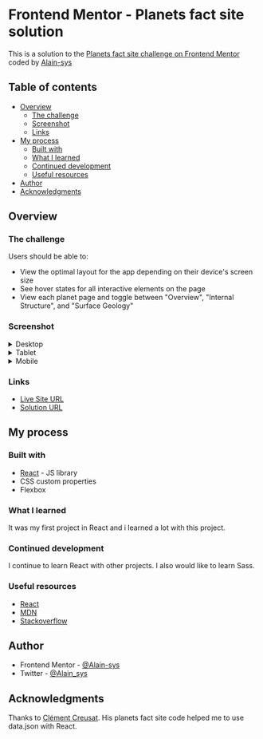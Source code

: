 # Frontend Mentor - Planets fact site solution

This is a solution to the [Planets fact site challenge on Frontend Mentor](https://www.frontendmentor.io/challenges/planets-fact-site-gazqN8w_f) coded by [Alain-sys](https://github.com/Alain-sys)

## Table of contents

- [Overview](#overview)
  - [The challenge](#the-challenge)
  - [Screenshot](#screenshot)
  - [Links](#links)
- [My process](#my-process)
  - [Built with](#built-with)
  - [What I learned](#what-i-learned)
  - [Continued development](#continued-development)
  - [Useful resources](#useful-resources)
- [Author](#author)
- [Acknowledgments](#acknowledgments)

## Overview

### The challenge

Users should be able to:

- View the optimal layout for the app depending on their device's screen size
- See hover states for all interactive elements on the page
- View each planet page and toggle between "Overview", "Internal Structure", and "Surface Geology"

### Screenshot

<details>
  <summary>Desktop</summary>
  <img src="./public/assets/planets-fact-site-desktop.png" alt="desktop result of the planets fact site"/>
</details>

<details>
  <summary>Tablet</summary>
  <img src="./public/assets/planets-fact-site-tablet.png" alt="Tablet result of the planets fact site"/>
</details>

<details>
  <summary>Mobile</summary>
  <p align="center">
    <img src="./public/assets/planets-fact-site-mobile.png" alt="Mobile result of the planets fact site"/>
    <img src="./public/assets/planets-fact-site-mobile-menu-hamburger.png" alt="Menu hamburger of mobile result"/>
  </p>
</details>

### Links

- [Live Site URL](https://alain-sys.github.io/planets-fact-site/)
- [Solution URL](https://www.frontendmentor.io/solutions/planets-fact-site-in-react-Y1eAMSO2DE)

## My process

### Built with

- [React](https://reactjs.org/) - JS library
- CSS custom properties
- Flexbox

### What I learned

It was my first project in React and i learned a lot with this project.

### Continued development

I continue to learn React with other projects. I also would like to learn Sass.

### Useful resources

- [React](https://beta.reactjs.org/learn)
- [MDN](https://developer.mozilla.org/fr/)
- [Stackoverflow](https://stackoverflow.com/) 

## Author

- Frontend Mentor - [@Alain-sys](https://www.frontendmentor.io/profile/Alain-sys)
- Twitter - [@Alain_sys](https://twitter.com/Alain_sys)

## Acknowledgments

Thanks to [Clément Creusat](https://www.frontendmentor.io/profile/ccreusat). His planets fact site code helped me to use data.json with React.
